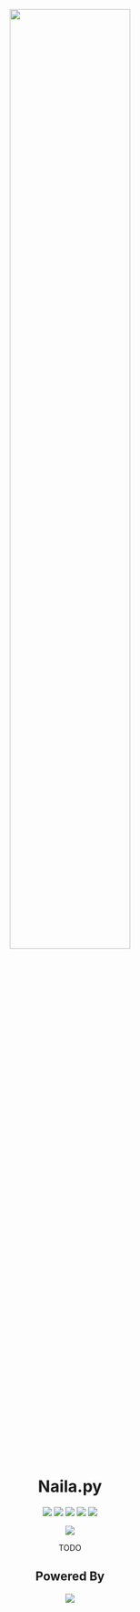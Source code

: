 <div style="text-align: center">

<img src="https://cdn.naila.bot/naila/headshots/NailaCrop.png" width=65%></img>
<h1>Naila.py</h1>

<a href="https://circleci.com/gh/NailaBot/Naila.py"><img src="https://circleci.com/gh/NailaBot/Naila.py.svg?style=svg"></a>
<a href="https://www.codefactor.io/repository/github/nailabot/naila.py"><img src="https://www.codefactor.io/repository/github/nailabot/naila.py/badge"></a>
<a href="https://dependabot.com"><img src="https://api.dependabot.com/badges/status?host=github&repo=NailaBot/Naila.py"></a>
<a href="https://github.com/wemake-services/wemake-python-styleguide"><img src="https://img.shields.io/badge/style-wemake-000000.svg"></a>
<a href="https://github.com/NailaBot/Naila.py/blob/master/LICENSE"><img src="https://img.shields.io/github/license/NailaBot/Naila.py"></a>

<a href="https://discord.gg/WXGHfHH"><img src="https://discordapp.com/api/guilds/294505571317710849/widget.png?style=banner2"></a>

<p>TODO</p>

<h2>Powered By</h2>

<a href="https://www.jetbrains.com/?from=NailaBot"><img src="http://cdn.naila.bot/jetbrains.svg"></a>

</div>
